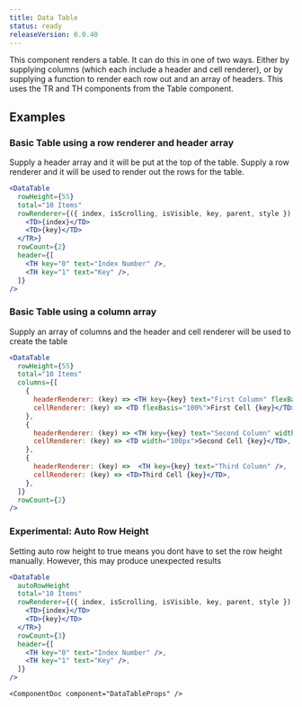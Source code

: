 ```yaml
---
title: Data Table
status: ready
releaseVersion: 0.0.40
---
```


This component renders a table. It can do this in one of two ways. Either by supplying columns (which each include a header and cell renderer), or by supplying a function to render each row out and an array of headers. This uses the TR and TH components from the Table component.

## Examples

### Basic Table using a row renderer and header array

Supply a header array and it will be put at the top of the table. Supply a row renderer and it will be used to render out the rows for the table. 

```.jsx
<DataTable
  rowHeight={55}
  total="10 Items"
  rowRenderer={({ index, isScrolling, isVisible, key, parent, style }) => <TR key={key} style={style}>
    <TD>{index}</TD>
    <TD>{key}</TD>
  </TR>}
  rowCount={2}
  header={[
    <TH key="0" text="Index Number" />,
    <TH key="1" text="Key" />,
  ]}
/>
```

### Basic Table using a column array

Supply an array of columns and the header and cell renderer will be used to create the table

```.jsx
<DataTable
  rowHeight={55}
  total="10 Items"
  columns={[
    { 
      headerRenderer: (key) => <TH key={key} text="First Column" flexBasis="100%" />,
      cellRenderer: (key) => <TD flexBasis="100%">First Cell {key}</TD>,
    },
    {
      headerRenderer: (key) => <TH key={key} text="Second Column" width="100px" />,
      cellRenderer: (key) => <TD width="100px">Second Cell {key}</TD>,
    },
    {
      headerRenderer: (key) =>  <TH key={key} text="Third Column" />,
      cellRenderer: (key) => <TD>Third Cell {key}</TD>,
    },
  ]}
  rowCount={2}
/>
```

### Experimental: Auto Row Height

Setting auto row height to true means you dont have to set the row height manually. However, this may produce unexpected results
```.jsx
<DataTable
  autoRowHeight
  total="10 Items"
  rowRenderer={({ index, isScrolling, isVisible, key, parent, style }) => <TR key={key} style={style}>
    <TD>{index}</TD>
    <TD>{key}</TD>
  </TR>}
  rowCount={3}
  header={[
    <TH key="0" text="Index Number" />,
    <TH key="1" text="Key" />,
  ]}
/>
```

```!jsx
<ComponentDoc component="DataTableProps" />
```